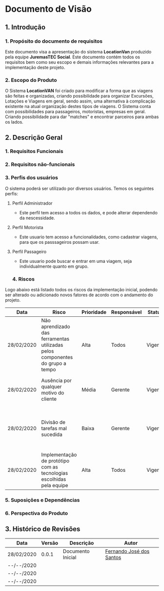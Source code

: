 # Documento de Visão

## 1. Introdução
### 1. Propósito do documento de requisitos
Este documento visa a apresentação do sistema **LocationVan** produzido pela equipe **JuremasTEC Social**. Este documento contém todos os requisitos bem como seu escopo e demais informações relevantes para a implementação deste projeto.
### 2. Escopo do Produto
O Sistema **LocationVAN** foi criado para modificar a forma que as viagens são feitas e organizadas, criando possibilidade para organizar Excursões, Lotações e Viagens em geral, sendo assim, uma alternativa à complicação existente na atual organização destes tipos de viagens. O Sistema conta com possibilidades para passageiros, motoristas, empresas em geral. Criando possibilidade para dar "matches" e encontrar parceiros para ambas os lados.

## 2. Descrição Geral
   ### 1. Requisitos Funcionais
   
   ### 2. Requisitos não-funcionais
   
   ### 3. Perfis dos usuários
   O sistema poderá ser utilizado por diversos usuários. Temos os seguintes perfis:
1. Perfil Administrador
	- Este perfil tem acesso a todos os dados, e pode alterar dependendo da nescessidade.
2. Perfil Motorista
	- Este usuario tem acesso a funcionalidades, como cadastrar viagens, para que os passsageiros possam usar.
3. Perfil Passageiro
	- Este usuario pode buscar e entrar em uma viagem, seja individualmente quanto em grupo.
   
   ### 4. Riscos
Logo abaixo está listado todos os riscos da implementação inicial, podendo ser alterado ou adicionado novos fatores de acordo com o andamento do projeto.

| Data       | Risco                                                                         | Prioridade | Responsável | Status  | Providência/Solução                                                                                         |
| ---------- | ----------------------------------------------------------------------------- | ---------- | ----------- | ------- | ----------------------------------------------------------------------------------------------------------- |
| 28/02/2020 | Não aprendizado das ferramentas utilizadas pelos componentes do grupo a tempo | Alta       | Todos       | Vigente | Reforçar estudos sobre as ferramentas e receber apoio dos integrantes que dominam o mesmo                   |
| 28/02/2020 | Ausência por qualquer motivo do cliente                                       | Média      | Gerente     | Vigente | Planejar o cronograma tendo em base a agenda do cliente e orientar a equipe                                 |
| 28/02/2020 | Divisão de tarefas mal sucedida                                               | Baixa      | Gerente     | Vigente | Acompanhar o desenvolvimento de cada membro da equipe e estimar tempo necessário para conclusão das tarefas |
| 28/02/2020 | Implementação de protótipo com as tecnologias escolhidas pela equipe          | Alta       | Todos       | Vigente | Buscar tutoriais e a documentação das tecnologias para implementar os primeiros casos                       |
   
   ### 5. Suposições e Dependências
   
   ### 6. Perspectiva do Produto

## 3. Histórico de Revisões


| Data       | Versão | Descrição         | Autor                                                   |
| ---------- | ------ | ----------------- | ------------------------------------------------------- |
| 28/02/2020 | 0.0.1  | Documento Inicial | [Fernando José dos Santos](https://github.com/fjose123) |
| --/--/2020 |        |                   |                                                         |
| --/--/2020 |        |                   |                                                         |
| --/--/2020 |        |                   |                                                         |